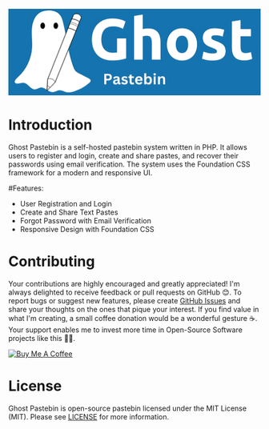![Logo](assets/img/logo.png)

# Introduction

Ghost Pastebin is a self-hosted pastebin system written in PHP. It allows users to register and login, create and share pastes, and recover their passwords using email verification. The system uses the Foundation CSS framework for a modern and responsive UI.

#Features:

* User Registration and Login
* Create and Share Text Pastes
* Forgot Password with Email Verification
* Responsive Design with Foundation CSS

# Contributing

Your contributions are highly encouraged and greatly appreciated! I'm always delighted to receive feedback or pull requests on GitHub 😊. To report bugs or suggest new features, please create [GitHub Issues](https://github.com/shrudra/ghost-pastebin/issues) and share your thoughts on the ones that pique your interest. If you find value in what I'm creating, a small coffee donation would be a wonderful gesture ☕. Your support enables me to invest more time in Open-Source Software projects like this 🙌🏻.

<a href="https://www.buymeacoffee.com/shrudra" target="_blank"><img src="https://www.buymeacoffee.com/assets/img/custom_images/orange_img.png" alt="Buy Me A Coffee" style="height: auto !important;width: auto !important;" ></a>

# License

Ghost Pastebin is open-source pastebin licensed under the MIT License (MIT). Please see [LICENSE](LICENSE) for more information.
